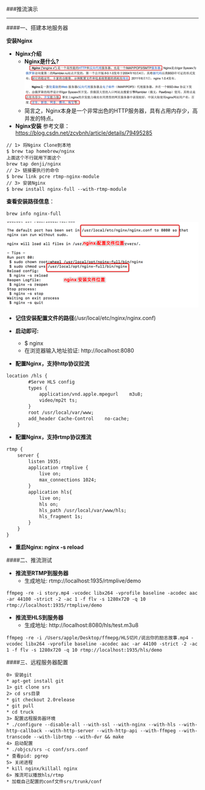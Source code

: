 ###推流演示
***
####一、搭建本地服务器

**安装Nginx**
- **Nginx介绍**
    - **Nginx是什么?**
    ![](/assets/193353-d0d35adf8eb94a3b.png)
    - 简言之，Nginx本身是一个非常出色的HTTP服务器，具有占用内存少，高并发的特点。
- **Nginx安装**
参考文章：https://blog.csdn.net/zcvbnh/article/details/79495285
```objc
// 1> 将Nginx Clone到本地
$ brew tap homebrew/nginx
上面这个不行就用下面这个
brew tap denji/nginx  
// 2> 链接要执行的命令
$ brew link pcre rtmp-nginx-module
// 3> 安装Nginx
$ brew install nginx-full --with-rtmp-module
```

**查看安装路径信息**：
```objc
brew info nginx-full  
```


![](/assets/Snip20180414_3.png)

- **记住安装配置文件的路径**(/usr/local/etc/nginx/nginx.conf)
- **启动即可:**
    - $ nginx
    - 在浏览器输入地址验证: http://localhost:8080
    
- **配置Nginx，支持http协议拉流**

```objc
location /hls {
        #Serve HLS config
        types {
            application/vnd.apple.mpegurl    m3u8;
            video/mp2t ts;
        }
        root /usr/local/var/www;
        add_header Cache-Control    no-cache;
    }
```

- **配置Nginx，支持rtmp协议推流**
```objc
rtmp {
    server {
        listen 1935;
        application rtmplive {
            live on;
            max_connections 1024;
        }
        application hls{
            live on;
            hls on;
            hls_path /usr/local/var/www/hls;
            hls_fragment 1s;
        }
    }
}
```

- **重启Nginx: nginx -s reload**


####二、推流测试

- **推流至RTMP到服务器**
    - 生成地址: rtmp://localhost:1935/rtmplive/demo
```objc
ffmpeg -re -i story.mp4 -vcodec libx264 -vprofile baseline -acodec aac -ar 44100 -strict -2 -ac 1 -f flv -s 1280x720 -q 10 rtmp://localhost:1935/rtmplive/demo
```

- **推流至HLS到服务器**
    - 生成地址: http://localhost:8080/hls/test.m3u8
    
```objc
ffmpeg -re -i /Users/apple/Desktop/ffmepg/HLS切片/说出你的励志故事.mp4 -vcodec libx264 -vprofile baseline -acodec aac -ar 44100 -strict -2 -ac 1 -f flv -s 1280x720 -q 10 rtmp://localhost:1935/hls/demo

```

####三、远程服务器配置

```objc
0> 安装git
* apt-get install git
1> git clone srs
2> cd srs目录
* git checkout 2.0release
* git pull
* cd truck
3> 配置远程服务器环境
* ./configure --disable-all --with-ssl --with-nginx --with-hls --with-http-callback --with-http-server --with-http-api --with-ffmpeg --with-transcode --with-librtmp --with-dvr && make
4> 启动配置
* ./objcs/srs -c conf/srs.conf
* 查看pid: pgrep
5> 关闭进程
* kill nginx/killall nginx
6> 推流可以播放hls/rtmp
* 加载自己配置的conf文件srs/trunk/conf
```